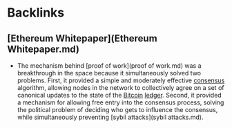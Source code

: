 
# Backlinks
## [Ethereum Whitepaper](Ethereum Whitepaper.md)
- The mechanism behind [proof of work](proof of work.md) was a breakthrough in the space because it simultaneously solved two problems. First, it provided a simple and moderately effective [consensus](consensus.md) algorithm, allowing nodes in the network to collectively agree on a set of canonical updates to the state of the [Bitcoin](Bitcoin.md) [ledger](ledger.md). Second, it provided a mechanism for allowing free entry into the consensus process, solving the political problem of deciding who gets to influence the consensus, while simultaneously preventing [sybil attacks](sybil attacks.md).

